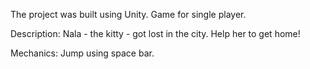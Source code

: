 The project was built using Unity. Game for single player. 

Description: Nala - the kitty - got lost in the city. Help her to get home!

Mechanics: Jump using space bar.
